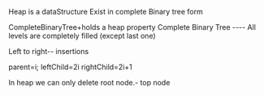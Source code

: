 Heap is a dataStructure
Exist in complete Binary tree form

CompleteBinaryTree+holds a heap property
Complete Binary Tree ---- All levels are completely filled (except last one)

Left to right-- insertions


parent=i;
leftChild=2i
rightChild=2i+1

In heap we can only delete root node.- top node





